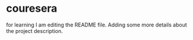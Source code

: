 # couresera
for learning
I am editing the README file. Adding some more details about the project description.

